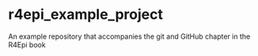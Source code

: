 # r4epi_example_project
An example repository that accompanies the git and GitHub chapter in the R4Epi book
